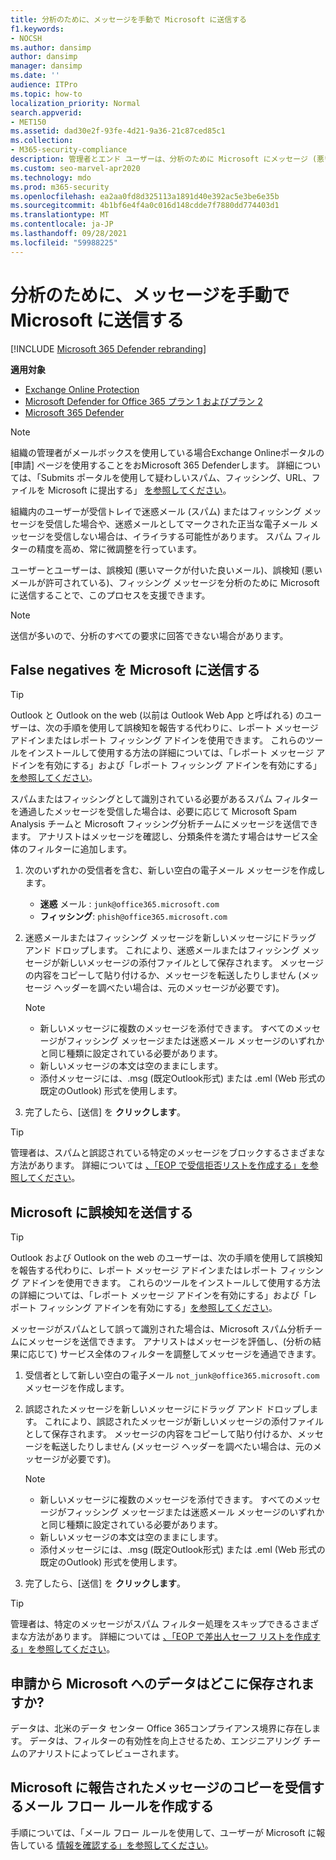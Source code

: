 ```yaml
---
title: 分析のために、メッセージを手動で Microsoft に送信する
f1.keywords:
- NOCSH
ms.author: dansimp
author: dansimp
manager: dansimp
ms.date: ''
audience: ITPro
ms.topic: how-to
localization_priority: Normal
search.appverid:
- MET150
ms.assetid: dad30e2f-93fe-4d21-9a36-21c87ced85c1
ms.collection:
- M365-security-compliance
description: 管理者とエンド ユーザーは、分析のために Microsoft にメッセージ (悪いメールまたは悪いメールとしてマークされた良いメール) を電子メールで送信する方法について説明します。
ms.custom: seo-marvel-apr2020
ms.technology: mdo
ms.prod: m365-security
ms.openlocfilehash: ea2aa0fd8d325113a1891d40e392ac5e3be6e35b
ms.sourcegitcommit: 4b1bf6e4f4a0c016d148cdde7f7880dd774403d1
ms.translationtype: MT
ms.contentlocale: ja-JP
ms.lasthandoff: 09/28/2021
ms.locfileid: "59988225"
---
```

# <a name="manually-submit-messages-to-microsoft-for-analysis"></a>分析のために、メッセージを手動で Microsoft に送信する

[!INCLUDE [Microsoft 365 Defender rebranding](../includes/microsoft-defender-for-office.md)]

**適用対象**
- [Exchange Online Protection](exchange-online-protection-overview.md)
- [Microsoft Defender for Office 365 プラン 1 およびプラン 2](defender-for-office-365.md)
- [Microsoft 365 Defender](../defender/microsoft-365-defender.md)

> [!NOTE]
> 組織の管理者がメールボックスを使用している場合Exchange Onlineポータルの [申請] ページを使用することをおMicrosoft 365 Defenderします。 詳細については、「Submits ポータルを使用して疑わしいスパム、フィッシング、URL、ファイルを Microsoft に提出する」 [を参照してください](admin-submission.md)。

組織内のユーザーが受信トレイで迷惑メール (スパム) またはフィッシング メッセージを受信した場合や、迷惑メールとしてマークされた正当な電子メール メッセージを受信しない場合は、イライラする可能性があります。 スパム フィルターの精度を高め、常に微調整を行っています。

ユーザーとユーザーは、誤検知 (悪いマークが付いた良いメール)、誤検知 (悪いメールが許可されている)、フィッシング メッセージを分析のために Microsoft に送信することで、このプロセスを支援できます。

> [!NOTE]
> 送信が多いので、分析のすべての要求に回答できない場合があります。

## <a name="submit-false-negatives-to-microsoft"></a>False negatives を Microsoft に送信する

> [!TIP]
> Outlook と Outlook on the web (以前は Outlook Web App と呼ばれる) のユーザーは、次の手順を使用して誤検知を報告する代わりに、レポート メッセージ アドインまたはレポート フィッシング アドインを使用できます。 これらのツールをインストールして使用する方法の詳細については、「[](enable-the-report-message-add-in.md)レポート メッセージ アドインを有効にする」および「レポート フィッシング アドインを有効にする」[を参照してください](enable-the-report-phish-add-in.md)。

スパムまたはフィッシングとして識別されている必要があるスパム フィルターを通過したメッセージを受信した場合は、必要に応じて Microsoft Spam Analysis チームと Microsoft フィッシング分析チームにメッセージを送信できます。 アナリストはメッセージを確認し、分類条件を満たす場合はサービス全体のフィルターに追加します。

1. 次のいずれかの受信者を含む、新しい空白の電子メール メッセージを作成します。

   - **迷惑** メール : `junk@office365.microsoft.com`
   - **フィッシング**: `phish@office365.microsoft.com`

2. 迷惑メールまたはフィッシング メッセージを新しいメッセージにドラッグ アンド ドロップします。 これにより、迷惑メールまたはフィッシング メッセージが新しいメッセージの添付ファイルとして保存されます。 メッセージの内容をコピーして貼り付けるか、メッセージを転送したりしません (メッセージ ヘッダーを調べたい場合は、元のメッセージが必要です)。

   > [!NOTE]
   >
   > - 新しいメッセージに複数のメッセージを添付できます。 すべてのメッセージがフィッシング メッセージまたは迷惑メール メッセージのいずれかと同じ種類に設定されている必要があります。
   > - 新しいメッセージの本文は空のままにします。
   > - 添付メッセージには、.msg (既定Outlook形式) または .eml (Web 形式の既定のOutlook) 形式を使用します。

3. 完了したら、[送信] を **クリックします**。

> [!TIP]
> 管理者は、スパムと誤認されている特定のメッセージをブロックするさまざまな方法があります。 詳細については [、「EOP で受信拒否リストを作成する」を参照してください](create-block-sender-lists-in-office-365.md)。

## <a name="submit-false-positives-to-microsoft"></a>Microsoft に誤検知を送信する

> [!TIP]
> Outlook および Outlook on the web のユーザーは、次の手順を使用して誤検知を報告する代わりに、レポート メッセージ アドインまたはレポート フィッシング アドインを使用できます。 これらのツールをインストールして使用する方法の詳細については、「[](enable-the-report-message-add-in.md)レポート メッセージ アドインを有効にする」および「レポート フィッシング アドインを有効にする」[を参照してください](enable-the-report-phish-add-in.md)。

メッセージがスパムとして誤って識別された場合は、Microsoft スパム分析チームにメッセージを送信できます。 アナリストはメッセージを評価し、(分析の結果に応じて) サービス全体のフィルターを調整してメッセージを通過できます。

1. 受信者として新しい空白の電子メール `not_junk@office365.microsoft.com` メッセージを作成します。

2. 誤認されたメッセージを新しいメッセージにドラッグ アンド ドロップします。 これにより、誤認されたメッセージが新しいメッセージの添付ファイルとして保存されます。 メッセージの内容をコピーして貼り付けるか、メッセージを転送したりしません (メッセージ ヘッダーを調べたい場合は、元のメッセージが必要です)。

   > [!NOTE]
   >
   > - 新しいメッセージに複数のメッセージを添付できます。 すべてのメッセージがフィッシング メッセージまたは迷惑メール メッセージのいずれかと同じ種類に設定されている必要があります。
   > - 新しいメッセージの本文は空のままにします。
   > - 添付メッセージには、.msg (既定Outlook形式) または .eml (Web 形式の既定のOutlook) 形式を使用します。

3. 完了したら、[送信] を **クリックします**。

> [!TIP]
> 管理者は、特定のメッセージがスパム フィルター処理をスキップできるさまざまな方法があります。 詳細については [、「EOP で差出人セーフ リストを作成する」を参照してください](create-safe-sender-lists-in-office-365.md)。

## <a name="where-is-the-data-from-submissions-to-microsoft-stored"></a>申請から Microsoft へのデータはどこに保存されますか?

データは、北米のデータ センター Office 365コンプライアンス境界に存在します。 データは、フィルターの有効性を向上させるため、エンジニアリング チームのアナリストによってレビューされます。

## <a name="create-a-mail-flow-rule-to-receive-copies-of-messages-that-are-reported-to-microsoft"></a>Microsoft に報告されたメッセージのコピーを受信するメール フロー ルールを作成する

手順については、「メール フロー ルールを使用して、ユーザーが Microsoft に報告している [情報を確認する」を参照してください](/exchange/security-and-compliance/mail-flow-rules/use-rules-to-see-what-users-are-reporting-to-microsoft)。
